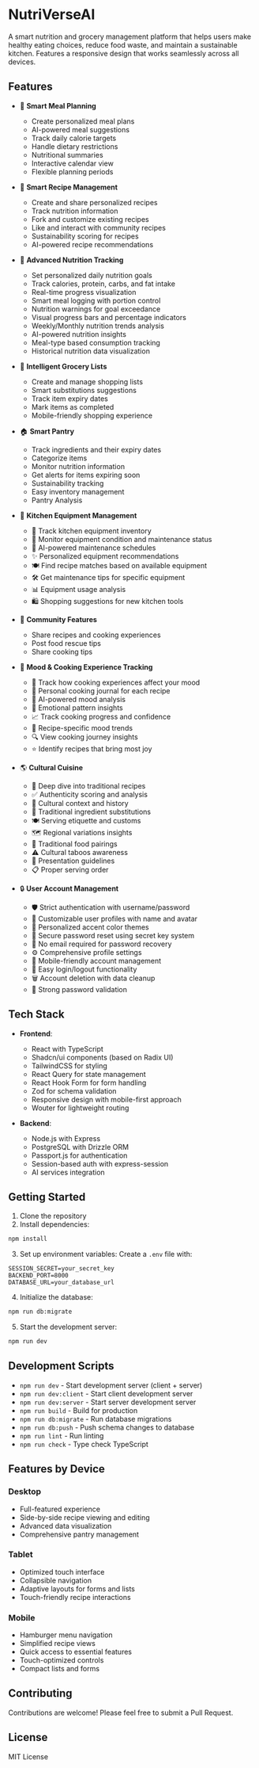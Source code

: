 # NutriVerseAI

A smart nutrition and grocery management platform that helps users make healthy eating choices, reduce food waste, and maintain a sustainable kitchen. Features a responsive design that works seamlessly across all devices.

## Features

- 📅 **Smart Meal Planning**
  - Create personalized meal plans
  - AI-powered meal suggestions
  - Track daily calorie targets
  - Handle dietary restrictions
  - Nutritional summaries
  - Interactive calendar view
  - Flexible planning periods

- 🍳 **Smart Recipe Management**
  - Create and share personalized recipes
  - Track nutrition information
  - Fork and customize existing recipes
  - Like and interact with community recipes
  - Sustainability scoring for recipes
  - AI-powered recipe recommendations

- 🎯 **Advanced Nutrition Tracking**
  - Set personalized daily nutrition goals
  - Track calories, protein, carbs, and fat intake
  - Real-time progress visualization
  - Smart meal logging with portion control
  - Nutrition warnings for goal exceedance
  - Visual progress bars and percentage indicators
  - Weekly/Monthly nutrition trends analysis
  - AI-powered nutrition insights
  - Meal-type based consumption tracking
  - Historical nutrition data visualization

- 🛒 **Intelligent Grocery Lists**
  - Create and manage shopping lists
  - Smart substitutions suggestions
  - Track item expiry dates
  - Mark items as completed
  - Mobile-friendly shopping experience

- 🏠 **Smart Pantry**
  - Track ingredients and their expiry dates
  - Categorize items
  - Monitor nutrition information
  - Get alerts for items expiring soon
  - Sustainability tracking
  - Easy inventory management
  - Pantry Analysis

- 🔧 **Kitchen Equipment Management**
  - 📝 Track kitchen equipment inventory
  - 🔔 Monitor equipment condition and maintenance status
  - 📅 AI-powered maintenance schedules
  - ✨ Personalized equipment recommendations 
  - 🍽️ Find recipe matches based on available equipment
  - 🛠️ Get maintenance tips for specific equipment
  - 📊 Equipment usage analysis
  - 🛍️ Shopping suggestions for new kitchen tools

- 👥 **Community Features**
  - Share recipes and cooking experiences
  - Post food rescue tips
  - Share cooking tips

- 🎯 **Mood & Cooking Experience Tracking**
  - 📝 Track how cooking experiences affect your mood
  - 📔 Personal cooking journal for each recipe
  - 🤖 AI-powered mood analysis
  - 🧠 Emotional pattern insights
  - 📈 Track cooking progress and confidence
  - 💫 Recipe-specific mood trends
  - 🔍 View cooking journey insights
  - ⭐ Identify recipes that bring most joy

- 🌎 **Cultural Cuisine**
  - 📖 Deep dive into traditional recipes
  - ✅ Authenticity scoring and analysis
  - 🏺 Cultural context and history
  - 🔄 Traditional ingredient substitutions
  - 🍽️ Serving etiquette and customs
  - 🗺️ Regional variations insights
  - 🤝 Traditional food pairings
  - ⚠️ Cultural taboos awareness
  - 🎨 Presentation guidelines
  - 📋 Proper serving order

- 🔒 **User Account Management**
  - 🛡️ Strict authentication with username/password
  - 🎨 Customizable user profiles with name and avatar
  - 🌈 Personalized accent color themes
  - 🔑 Secure password reset using secret key system
  - 🔄 No email required for password recovery
  - ⚙️ Comprehensive profile settings
  - 📱 Mobile-friendly account management
  - 🚪 Easy login/logout functionality
  - 🗑️ Account deletion with data cleanup
  - 🔐 Strong password validation

## Tech Stack

- **Frontend**:
  - React with TypeScript
  - Shadcn/ui components (based on Radix UI)
  - TailwindCSS for styling
  - React Query for state management
  - React Hook Form for form handling
  - Zod for schema validation
  - Responsive design with mobile-first approach
  - Wouter for lightweight routing

- **Backend**:
  - Node.js with Express
  - PostgreSQL with Drizzle ORM
  - Passport.js for authentication
  - Session-based auth with express-session
  - AI services integration

## Getting Started

1. Clone the repository
2. Install dependencies:
```bash
npm install
```

3. Set up environment variables:
Create a `.env` file with:
```
SESSION_SECRET=your_secret_key
BACKEND_PORT=8000
DATABASE_URL=your_database_url
```

4. Initialize the database:
```bash
npm run db:migrate
```

5. Start the development server:
```bash
npm run dev
```

## Development Scripts

- `npm run dev` - Start development server (client + server)
- `npm run dev:client` - Start client development server
- `npm run dev:server` - Start server development server
- `npm run build` - Build for production
- `npm run db:migrate` - Run database migrations
- `npm run db:push` - Push schema changes to database
- `npm run lint` - Run linting
- `npm run check` - Type check TypeScript

## Features by Device

### Desktop
- Full-featured experience
- Side-by-side recipe viewing and editing
- Advanced data visualization
- Comprehensive pantry management

### Tablet
- Optimized touch interface
- Collapsible navigation
- Adaptive layouts for forms and lists
- Touch-friendly recipe interactions

### Mobile
- Hamburger menu navigation
- Simplified recipe views
- Quick access to essential features
- Touch-optimized controls
- Compact lists and forms

## Contributing

Contributions are welcome! Please feel free to submit a Pull Request.

## License

MIT License